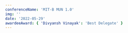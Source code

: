 ```yaml
---
conferenceName: 'MIT-B MUN 1.0'
img: ''
date: '2022-05-29'
awardeeAward: { 'Divyansh Vinayak': 'Best Delegate' }
---
```

